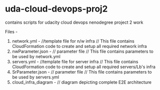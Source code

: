 # uda-cloud-devops-proj2
contains scripts for udacity cloud devops nenodegree project 2 work


Files -

1. network.yml - //template file for n/w infra // This file contains CloudFormation code to create and setup all required  network infra
2. nwParameter.json - // parameter file // This file contains parameters to be used by network.yml
3. servers.yml - //template file for server infra // This file contains CloudFormation code to create and setup all required  servers/Lb's infra
4. SrParameter.json - // parameter file // This file contains parameters to be used by servers.yml
5. cloud_infra_diagram - // diagram depicting complete E2E architecture
